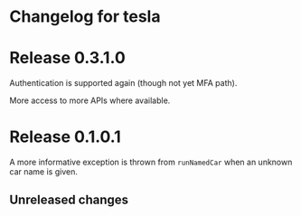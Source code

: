 # Changelog for tesla

# Release 0.3.1.0

Authentication is supported again (though not yet MFA path).

More access to more APIs where available.

# Release 0.1.0.1

A more informative exception is thrown from `runNamedCar` when an
unknown car name is given.

## Unreleased changes
